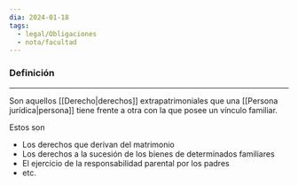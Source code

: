 ```yaml
---
dia: 2024-01-18
tags:
  - legal/Obligaciones
  - nota/facultad
---
```

### Definición
---
Son aquellos [[Derecho|derechos]] extrapatrimoniales que una [[Persona jurídica|persona]] tiene frente a otra con la que posee un vínculo familiar. 

Estos son 
* Los derechos que derivan del matrimonio
* Los derechos a la sucesión de los bienes de determinados familiares
* El ejercicio de la responsabilidad parental por los padres
* etc.
